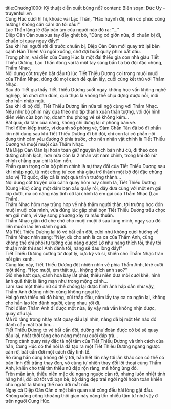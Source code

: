 title:Chương1000: Kỹ thuật diễn xuất bùng nổ?
content:
Biên soạn: Đức Uy - truyenfull.vn<br>Cung Húc cười hì hì, khoác vai Lạc Thần, "Hảo huynh đệ, nên có phúc cùng hưởng! Không cần cảm ơn tôi đâu!"<br>Lạc Thần lặng lẽ đẩy bàn tay của người nào đó ra: "..."<br>Diệp Oản Oản xua xua tay đầy ghét bỏ, "Đừng có giỡn nữa, đi chuẩn bị đi, chuẩn bị quay ngay đấy!"<br>Sau khi hai người rời đi trước chuẩn bị, Diệp Oản Oản mới quay trở lại bên cạnh Hàn Thiên Vũ ngồi xuống, chờ đợi buổi quay phim bắt đầu.<br>Trong phim, vai diễn của Cung Húc là một đại thiếu gia con nhà giàu Tiết Thiếu Dương, Lạc Thần đóng vai là một tay súng bắn tỉa bộ đội đặc chủng, Thẩm Nhạc.<br>Nội dung cốt truyện bắt đầu từ lúc Tiết Thiếu Dương coi trọng muội muội của Thẩm Nhạc, dùng đủ mọi cách để quấn lấy, cuối cùng kết thù với Thẩm Nhạc.<br>Sau đó Tiết gia thấy Tiết Thiếu Dương suốt ngày không học vấn không nghề nghiệp, ăn chơi đàn đúm, quả thực là không thể chịu đựng được nổi, mới cho hắn nhập ngũ.<br>Sau khi đi bộ đội, Tiết Thiếu Dương lần nữa tái ngộ cùng với Thẩm Nhạc.<br>Nếu như bộ phim này dựa theo mô típ thanh xuân thần tượng, với đội hình diễn viên của bọn họ, doanh thu phòng vé sẽ không kém...<br>Bất quá, dã tâm của nàng, không chỉ dừng lại ở phòng bán vé.<br>Thời điểm kiếp trước, vì doanh số phòng vé, Đàm Chấn Tân đã bỏ đi phần lớn nội dung sau khi Tiết Thiếu Dương đi bộ đội, chỉ còn lại có phần nội dung tình cảm yêu đương ở phía trước, cho nên nhân vật chính là Tiết Thiếu Dương và muội muội của Thẩm Nhạc.<br>Mà Diệp Oản Oản lại hoàn toàn giữ nguyên kịch bản như cũ, đi theo con đường chính kịch, hơn nữa còn là 2 nhân vật nam chính, trong khi đó nữ chính chẳng qua chỉ là làm nền.<br>Phần quan trọng của bộ phim chính là sự thay đổi của Tiết Thiếu Dương sau khi nhập ngũ, từ một công tử con nhà giàu trở thành một bộ đội đặc chủng bảo vệ Tổ quốc, đây cả là một quá trình trưởng thành…<br>Nội dung cốt truyện của cảnh quay hôm nay chính là, Tiết Thiếu Dương (Cung Húc) cùng một đám bạn xấu quấy rối, dây dưa cùng với một em gái lớp dưới, mà cô nàng này tình cờ lại chính là em gái của Thẩm Nhạc (Lạc Thần).<br>Thẩm Nhạc hôm nay trùng hợp về nhà thăm người thân, tới trường học đón muội muội của mình, vừa đúng lúc gặp phải bọn Tiết Thiếu Dương trêu chọc em gái mình, vì vậy song phương xảy ra mâu thuẫn.<br>Thẩm Nhạc giận dữ che chở cho muội muội ở sau lưng mình, ngay sau đó liền muốn lao lên đánh người.<br>Mà Tiết Thiếu Dương lại tỏ vẻ bất cần đời, cười như không cười hướng về Thẩm Nhạc nhìn sang: "Này, dù cho anh là ca ca của Thẩm Anh, cũng không thể chi phối tư tưởng của nàng được! Lỡ như nàng thích tôi, thấy tôi thuận mắt thì sao! Anh đánh tôi, nàng sẽ đau lòng đấy!"<br>Tiết Thiếu Dương cưỡng từ đoạt lý, cực kỳ vô sỉ, khiến cho Thẩm Nhạc trán nổi gân xanh.<br>Cùng lúc này, Tiết Thiếu Dương đột nhiên nhìn về phía Thẩm Anh, khẽ cười một tiếng, "Học muội, em thật sự... không thích anh sao?"<br>Gió nhẹ lướt qua, cánh hoa bay lất phất, thiếu niên đưa môi cười khẽ, hình ảnh quả thật là lãng mạn như trong mộng cảnh…<br>Làm sao một thiếu nữ có thể chống lại được hình ảnh hấp dẫn như vậy, Thẩm Anh đương nhiên cũng không ngoại lệ.<br>Hai gò má thiếu nữ đỏ bừng, cúi thấp đầu, nắm lấy tay ca ca ngăn lại, không cho hắn lao lên đánh người, cùng nhau rời đi.<br>Thời điểm Thẩm Anh đi được một nửa, ấy vậy mà vẫn không nhịn được, quay đầu lại.<br>Mà rõ ràng trong nháy mắt quay đầu lại nhìn, nàng đã bị một tên nào đó đánh cắp mất trái tim…<br>Tiết Thiếu Dương tỏ vẻ bất cần đời, dường như đoán được cô bé sẽ quay đầu lại, nhất thời tặng cho nàng một nụ cười đáp trả…<br>Trong cảnh quay này đặc tả nội tâm của Tiết Thiếu Dương và tính cách của hắn, Cung Húc có thể nói là đã tạo ra một Tiết Thiếu Dương ngang ngược càn rỡ, bất cần đời một cách đầy tinh tế.<br>Rõ ràng hắn cũng không để ý tới, hắn hết lần này tới lần khác còn có thể có bản lĩnh đổi trắng thay đen, vô cùng tự nhiên thay đổi lời thoại cùng Thẩm Anh, khiến cho trái tim thiếu nữ đập rộn ràng, má hồng ửng đỏ.<br>Trên màn ảnh, thiếu niên mặc dù ngang ngược càn rỡ, nhưng luôn nhiệt tình hăng hái, đối xử tốt với bạn bè, bộ dáng đẹp trai ngời ngời hoàn toàn khiến cho người ta không thể nào dời mắt nổi.<br>Ngay cả Diệp Oản Oản ở một bên quan sát cũng đều hài lòng gật đầu. Không uổng công khoảng thời gian này nàng tốn nhiều tâm tư như vậy ở trên người Cung Húc.